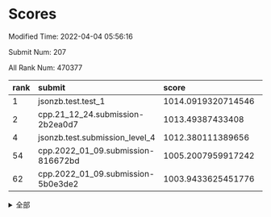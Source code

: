 # Scores

Modified Time: 2022-04-04 05:56:16

Submit Num: 207

All Rank Num: 470377

| rank |               submit               |       score        |       sigma        | pk_num |
| :--- | :--------------------------------- | :----------------- | :----------------- | :----- |
| 1    | jsonzb.test.test_1                 | 1014.0919320714546 | 0.8503266933374384 | 9090   |
| 2    | cpp.21_12_24.submission-2b2ea0d7   | 1013.49387433408   | 0.8350978428852943 | 9085   |
| 4    | jsonzb.test.submission_level_4     | 1012.380111389656  | 0.7984485165923968 | 9092   |
| 54   | cpp.2022_01_09.submission-816672bd | 1005.2007959917242 | 0.7148975518663339 | 9090   |
| 62   | cpp.2022_01_09.submission-5b0e3de2 | 1003.9433625451776 | 0.7052787895830106 | 9091   |


<details>
<summary>全部</summary>

| rank |                 submit                 |       score        |       sigma        | pk_num |
| :--- | :------------------------------------- | :----------------- | :----------------- | :----- |
| 1    | jsonzb.test.test_1                     | 1014.0919320714546 | 0.8503266933374384 | 9090   |
| 2    | cpp.21_12_24.submission-2b2ea0d7       | 1013.49387433408   | 0.8350978428852943 | 9085   |
| 3    | gobigger.level_3.submission_level_3_26 | 1012.9940888696202 | 0.8174478655212031 | 9092   |
| 4    | jsonzb.test.submission_level_4         | 1012.380111389656  | 0.7984485165923968 | 9092   |
| 5    | gobigger.level_3.submission_level_3_1  | 1011.6450159186351 | 0.8011881958011214 | 9090   |
| 6    | gobigger.level_3.submission_level_3_7  | 1011.4169987717275 | 0.8015112656819937 | 9090   |
| 7    | gobigger.level_3.submission_level_3_17 | 1011.044116735596  | 0.769708479150025  | 9085   |
| 8    | gobigger.level_3.submission_level_3_38 | 1010.8333576112702 | 0.750826569962041  | 9088   |
| 9    | gobigger.level_3.submission_level_3_24 | 1010.7563821056514 | 0.775905795653973  | 9093   |
| 10   | gobigger.level_3.submission_level_3_22 | 1010.7429892608399 | 0.7790928694236409 | 9087   |
| 11   | gobigger.level_3.submission_level_3_45 | 1010.6895657069002 | 0.7760328535665574 | 9085   |
| 12   | gobigger.level_3.submission_level_3_5  | 1010.6719486766016 | 0.7781355216526626 | 9089   |
| 13   | gobigger.level_3.submission_level_3_48 | 1010.5816788300637 | 0.7641634223931973 | 9088   |
| 14   | gobigger.level_3.submission_level_3_3  | 1010.5028350414797 | 0.7753903462807088 | 9092   |
| 15   | gobigger.level_3.submission_level_3_37 | 1010.4361557838109 | 0.775864238070199  | 9087   |
| 16   | gobigger.level_3.submission_level_3_14 | 1010.3914084336943 | 0.7661563013531231 | 9092   |
| 17   | gobigger.level_3.submission_level_3_42 | 1010.3122289400782 | 0.7509783355745488 | 9091   |
| 18   | gobigger.level_3.submission_level_3_49 | 1010.2494924755567 | 0.7758591478611859 | 9087   |
| 19   | gobigger.level_3.submission_level_3_43 | 1010.2440218896957 | 0.7435899704988863 | 9089   |
| 20   | gobigger.level_3.submission_level_3_46 | 1010.2375245459667 | 0.7665807543502638 | 9089   |
| 21   | gobigger.level_3.submission_level_3_34 | 1010.1906209662035 | 0.7547042225871733 | 9090   |
| 22   | gobigger.level_3.submission_level_3_9  | 1010.165591531186  | 0.7539693708852319 | 9093   |
| 23   | gobigger.level_3.submission_level_3_11 | 1010.1158908370004 | 0.7646844287363365 | 9086   |
| 24   | gobigger.level_3.submission_level_3_15 | 1010.0680515462241 | 0.7813209694269256 | 9086   |
| 25   | gobigger.level_3.submission_level_3_20 | 1009.957666525462  | 0.7620706247047869 | 9090   |
| 26   | gobigger.level_3.submission_level_3_21 | 1009.9135006413314 | 0.7555671571513775 | 9093   |
| 27   | gobigger.level_3.submission_level_3_28 | 1009.8690687940085 | 0.7522546822267357 | 9089   |
| 28   | gobigger.level_3.submission_level_3_33 | 1009.8016634880044 | 0.7599433351957552 | 9090   |
| 29   | gobigger.level_3.submission_level_3_23 | 1009.7847414658191 | 0.761746170585384  | 9090   |
| 30   | gobigger.level_3.submission_level_3_12 | 1009.7505731454088 | 0.7512503411793007 | 9093   |
| 31   | gobigger.level_3.submission_level_3_2  | 1009.7263528013325 | 0.780039395077951  | 9092   |
| 32   | gobigger.level_3.submission_level_3_0  | 1009.7234854643324 | 0.7651576955364932 | 9095   |
| 33   | gobigger.level_3.submission_level_3_25 | 1009.6663054053456 | 0.769268755629313  | 9085   |
| 34   | gobigger.level_3.submission_level_3_40 | 1009.660906063106  | 0.7409569279806695 | 9085   |
| 35   | gobigger.level_3.submission_level_3_44 | 1009.6572806443838 | 0.7705084325624472 | 9084   |
| 36   | gobigger.level_3.submission_level_3_6  | 1009.6317334775729 | 0.7699397887164546 | 9092   |
| 37   | gobigger.level_3.submission_level_3_27 | 1009.6088107257852 | 0.7497650001740429 | 9089   |
| 38   | gobigger.level_3.submission_level_3_36 | 1009.4249619145573 | 0.7406102361538871 | 9094   |
| 39   | gobigger.level_3.submission_level_3_35 | 1009.3981833608628 | 0.77189280179508   | 9085   |
| 40   | gobigger.level_3.submission_level_3_10 | 1009.2943209623145 | 0.7515260947590939 | 9093   |
| 41   | gobigger.level_3.submission_level_3_18 | 1009.2899308176872 | 0.770232750014388  | 9090   |
| 42   | gobigger.level_3.submission_level_3_19 | 1009.2546866432025 | 0.7338006129703966 | 9093   |
| 43   | gobigger.level_3.submission_level_3_29 | 1009.165200017367  | 0.7451455078492593 | 9085   |
| 44   | gobigger.level_3.submission_level_3_4  | 1009.093898852289  | 0.7501007665265593 | 9091   |
| 45   | gobigger.level_3.submission_level_3_41 | 1009.0151111278785 | 0.7629357408226606 | 9093   |
| 46   | gobigger.level_3.submission_level_3_32 | 1009.0076680627913 | 0.7578275514576935 | 9094   |
| 47   | gobigger.level_3.submission_level_3_39 | 1009.0062439031458 | 0.747936167814352  | 9089   |
| 48   | gobigger.level_3.submission_level_3_13 | 1008.9998705001015 | 0.7500788264536483 | 9091   |
| 49   | gobigger.level_3.submission_level_3_16 | 1008.9442062386203 | 0.7387931139889538 | 9093   |
| 50   | gobigger.level_3.submission_level_3_47 | 1008.885817462516  | 0.7375083154321687 | 9087   |
| 51   | gobigger.level_3.submission_level_3_31 | 1008.8627251311871 | 0.7470683692515039 | 9086   |
| 52   | gobigger.level_3.submission_level_3_8  | 1008.8116722870674 | 0.7356907115408571 | 9090   |
| 53   | gobigger.level_3.submission_level_3_30 | 1008.4775216025466 | 0.7459258901561949 | 9089   |
| 54   | cpp.2022_01_09.submission-816672bd     | 1005.2007959917242 | 0.7148975518663339 | 9090   |
| 55   | gobigger.level_1.submission_level_1_32 | 1005.0130655849141 | 0.7232012324399102 | 9087   |
| 56   | gobigger.level_1.submission_level_1_46 | 1004.6773579894895 | 0.7082721349205628 | 9092   |
| 57   | gobigger.level_1.submission_level_1_15 | 1004.6350065431708 | 0.7259585769487295 | 9092   |
| 58   | gobigger.level_1.submission_level_1_47 | 1004.4021047504827 | 0.7151159631930084 | 9085   |
| 59   | gobigger.level_1.submission_level_1_13 | 1004.2874729145549 | 0.7191903157460862 | 9090   |
| 60   | gobigger.level_1.submission_level_1_6  | 1004.0411739715072 | 0.7189120118886785 | 9085   |
| 61   | gobigger.level_1.submission_level_1_40 | 1004.0166776302104 | 0.7283928462839112 | 9088   |
| 62   | cpp.2022_01_09.submission-5b0e3de2     | 1003.9433625451776 | 0.7052787895830106 | 9091   |
| 63   | gobigger.level_1.submission_level_1_10 | 1003.8800046165358 | 0.709111669513053  | 9088   |
| 64   | gobigger.level_1.submission_level_1_22 | 1003.8269221484669 | 0.7235875249558597 | 9092   |
| 65   | gobigger.level_1.submission_level_1_24 | 1003.783627138681  | 0.7253243795355735 | 9089   |
| 66   | gobigger.level_1.submission_level_1_41 | 1003.7658958000138 | 0.7284199435291968 | 9089   |
| 67   | gobigger.level_1.submission_level_1_17 | 1003.7474847775734 | 0.7088167971859575 | 9087   |
| 68   | gobigger.level_1.submission_level_1_42 | 1003.7036067604033 | 0.7045172243390257 | 9093   |
| 69   | gobigger.level_1.submission_level_1_31 | 1003.6968057519566 | 0.7190006051022058 | 9088   |
| 70   | gobigger.level_1.submission_level_1_4  | 1003.6579244213923 | 0.7052751184624703 | 9090   |
| 71   | gobigger.level_1.submission_level_1_11 | 1003.6304452874856 | 0.7051419456882083 | 9093   |
| 72   | gobigger.level_1.submission_level_1_2  | 1003.6261386190772 | 0.7089595256093215 | 9084   |
| 73   | gobigger.level_1.submission_level_1_30 | 1003.6101645146538 | 0.7247548813821467 | 9093   |
| 74   | gobigger.level_1.submission_level_1_25 | 1003.6076256394448 | 0.7108077998870754 | 9088   |
| 75   | gobigger.level_1.submission_level_1_21 | 1003.579305721223  | 0.7204586744594688 | 9095   |
| 76   | gobigger.level_1.submission_level_1_29 | 1003.5766227801438 | 0.7055229829797267 | 9092   |
| 77   | gobigger.level_1.submission_level_1_43 | 1003.5318668724094 | 0.7150995192135656 | 9091   |
| 78   | gobigger.level_1.submission_level_1_35 | 1003.499928197172  | 0.7142435602613851 | 9095   |
| 79   | gobigger.level_1.submission_level_1_37 | 1003.4979812442232 | 0.7208551010449308 | 9092   |
| 80   | gobigger.level_1.submission_level_1_34 | 1003.4909938227117 | 0.7185789100282312 | 9092   |
| 81   | gobigger.level_1.submission_level_1_14 | 1003.4788145204514 | 0.7078466054918845 | 9088   |
| 82   | gobigger.level_1.submission_level_1_44 | 1003.4559320059905 | 0.7126747522601248 | 9090   |
| 83   | gobigger.level_1.submission_level_1_8  | 1003.3491694308993 | 0.7114152839411253 | 9089   |
| 84   | gobigger.level_1.submission_level_1_36 | 1003.3342890614055 | 0.7193312179844025 | 9092   |
| 85   | gobigger.level_1.submission_level_1_26 | 1003.2566880484981 | 0.7135543347743366 | 9091   |
| 86   | gobigger.level_1.submission_level_1_48 | 1003.2023760422147 | 0.7079329957831859 | 9091   |
| 87   | gobigger.level_1.submission_level_1_39 | 1003.1442854859666 | 0.7106987271865765 | 9088   |
| 88   | gobigger.level_1.submission_level_1_33 | 1003.1208120479226 | 0.7156805906470726 | 9088   |
| 89   | gobigger.level_1.submission_level_1_3  | 1003.1103888392715 | 0.721354640788815  | 9092   |
| 90   | gobigger.level_1.submission_level_1_20 | 1003.0004702884675 | 0.7166071759769386 | 9085   |
| 91   | gobigger.level_1.submission_level_1_28 | 1002.8831861272507 | 0.7149127450679397 | 9091   |
| 92   | gobigger.level_1.submission_level_1_7  | 1002.8439564410476 | 0.7071466565925368 | 9086   |
| 93   | gobigger.level_1.submission_level_1_12 | 1002.7774660736331 | 0.7049062499120553 | 9092   |
| 94   | gobigger.level_1.submission_level_1_27 | 1002.7604279689317 | 0.7140110660357298 | 9090   |
| 95   | gobigger.level_1.submission_level_1_38 | 1002.7080311677295 | 0.7107284274103206 | 9093   |
| 96   | gobigger.level_1.submission_level_1_0  | 1002.6199950319448 | 0.7120499850688894 | 9093   |
| 97   | gobigger.level_1.submission_level_1_1  | 1002.6170151254069 | 0.7061946157545738 | 9093   |
| 98   | gobigger.level_1.submission_level_1_49 | 1002.4994947801861 | 0.7121560745448149 | 9092   |
| 99   | gobigger.level_1.submission_level_1_18 | 1002.4792239484087 | 0.7071560194739908 | 9091   |
| 100  | gobigger.level_1.submission_level_1_5  | 1002.3304301233935 | 0.7108327740377971 | 9089   |
| 101  | gobigger.level_1.submission_level_1_16 | 1002.2666865525706 | 0.7030339386119563 | 9082   |
| 102  | gobigger.level_1.submission_level_1_45 | 1002.0612067769091 | 0.7164051470357564 | 9089   |
| 103  | gobigger.level_1.submission_level_1_9  | 1001.9323392776124 | 0.7061037369875915 | 9090   |
| 104  | gobigger.level_1.submission_level_1_19 | 1001.9023931590524 | 0.709310032118998  | 9091   |
| 105  | gobigger.level_1.submission_level_1_23 | 1001.4740652855195 | 0.7103832520554483 | 9091   |
| 106  | gobigger.random.submission_random_26   | 997.711912601545   | 0.6996490259709033 | 9090   |
| 107  | gobigger.random.submission_random_22   | 997.1539165406251  | 0.7045753089510473 | 9088   |
| 108  | gobigger.random.submission_random_31   | 997.020196977477   | 0.7046545806341693 | 9090   |
| 109  | gobigger.random.submission_random_24   | 996.9675348862581  | 0.7100130602661363 | 9086   |
| 110  | gobigger.random.submission_random_43   | 996.900337996321   | 0.7111517066944958 | 9092   |
| 111  | gobigger.random.submission_random_25   | 996.8972379091372  | 0.7217667974650227 | 9095   |
| 112  | gobigger.random.submission_random_16   | 996.8218151776889  | 0.7032601907279707 | 9086   |
| 113  | gobigger.random.submission_random_42   | 996.6723923506403  | 0.7060290037952814 | 9089   |
| 114  | gobigger.random.submission_random_12   | 996.6438340085851  | 0.7074347739194123 | 9091   |
| 115  | gobigger.random.submission_random_21   | 996.6266406827536  | 0.7201021430809565 | 9093   |
| 116  | gobigger.random.submission_random_14   | 996.5879691428427  | 0.7222244746757978 | 9090   |
| 117  | gobigger.random.submission_random_3    | 996.4556837186566  | 0.7201655948586602 | 9087   |
| 118  | gobigger.random.submission_random_34   | 996.4433822342235  | 0.7112417592492194 | 9087   |
| 119  | gobigger.random.submission_random_2    | 996.3083019640983  | 0.7110141788223974 | 9090   |
| 120  | gobigger.random.submission_random_47   | 996.2867839406396  | 0.7164464564980566 | 9090   |
| 121  | gobigger.random.submission_random_8    | 996.2586450520308  | 0.7111876264242643 | 9087   |
| 122  | gobigger.random.submission_random_32   | 996.2257262173651  | 0.7099939284909124 | 9089   |
| 123  | gobigger.random.submission_random_5    | 996.1620715087435  | 0.7066481752209112 | 9083   |
| 124  | gobigger.random.submission_random_46   | 996.1450338824799  | 0.7142387520800897 | 9096   |
| 125  | gobigger.random.submission_random_37   | 996.1412931063066  | 0.7224177874871929 | 9087   |
| 126  | gobigger.random.submission_random_28   | 996.1365740687355  | 0.715693987238478  | 9089   |
| 127  | gobigger.random.submission_random_1    | 996.0953014363577  | 0.7145370704230405 | 9085   |
| 128  | gobigger.random.submission_random_23   | 996.0285334047932  | 0.7046140791519097 | 9092   |
| 129  | gobigger.random.submission_random_33   | 995.995314000164   | 0.7142178789108148 | 9084   |
| 130  | gobigger.random.submission_random_13   | 995.995250806512   | 0.6953378988675984 | 9089   |
| 131  | gobigger.random.submission_random_41   | 995.9919169281363  | 0.7237498116527411 | 9084   |
| 132  | gobigger.random.submission_random_9    | 995.9544591654133  | 0.6986068509600671 | 9085   |
| 133  | gobigger.random.submission_random_27   | 995.8927375661527  | 0.7224331423217707 | 9084   |
| 134  | gobigger.random.submission_random_11   | 995.8923892945546  | 0.6982251764712254 | 9085   |
| 135  | gobigger.random.submission_random_45   | 995.8796792878164  | 0.7154232570274237 | 9089   |
| 136  | gobigger.random.submission_random_19   | 995.855799172675   | 0.7158458459628473 | 9090   |
| 137  | gobigger.random.submission_random_30   | 995.8486930470302  | 0.6927666203358909 | 9089   |
| 138  | gobigger.random.submission_random_36   | 995.8471332014374  | 0.7172880594100958 | 9091   |
| 139  | gobigger.random.submission_random_0    | 995.8365113309621  | 0.7197049454802137 | 9086   |
| 140  | gobigger.random.submission_random_44   | 995.8086624296616  | 0.7114940376807986 | 9086   |
| 141  | gobigger.random.submission_random_49   | 995.7635296230252  | 0.7233860336716584 | 9089   |
| 142  | gobigger.random.submission_random_15   | 995.6933635893911  | 0.722787508772957  | 9089   |
| 143  | gobigger.random.submission_random_17   | 995.6162543338811  | 0.713018298472115  | 9089   |
| 144  | gobigger.random.submission_random_39   | 995.5832092007035  | 0.7053256210574479 | 9088   |
| 145  | gobigger.random.submission_random_38   | 995.505005232293   | 0.7217195880696637 | 9084   |
| 146  | gobigger.random.submission_random_4    | 995.4511128883438  | 0.7226968806500794 | 9086   |
| 147  | gobigger.random.submission_random_7    | 995.412505108923   | 0.7194160414749091 | 9084   |
| 148  | gobigger.random.submission_random_20   | 995.2804238123628  | 0.7074996733558969 | 9089   |
| 149  | gobigger.random.submission_random_10   | 995.2633364289078  | 0.7046450423133934 | 9092   |
| 150  | gobigger.random.submission_random_18   | 995.262884730687   | 0.7140219204524918 | 9089   |
| 151  | gobigger.random.submission_random_29   | 995.1198254484501  | 0.7304216084562322 | 9088   |
| 152  | gobigger.random.submission_random_6    | 995.0269423846     | 0.7134562729744941 | 9087   |
| 153  | gobigger.level_2.submission_level_2_20 | 994.9334514124561  | 0.7189797299204178 | 9085   |
| 154  | gobigger.random.submission_random_35   | 994.921571610915   | 0.7190298768606423 | 9088   |
| 155  | gobigger.random.submission_random_48   | 994.6985196012379  | 0.7118414055717391 | 9087   |
| 156  | gobigger.level_2.submission_level_2_26 | 994.4349830622447  | 0.7201690077141564 | 9084   |
| 157  | gobigger.random.submission_random_40   | 994.4184896192417  | 0.7059649376506207 | 9093   |
| 158  | gobigger.level_2.submission_level_2_40 | 994.1827572354764  | 0.7343868028677304 | 9088   |
| 159  | gobigger.level_2.submission_level_2_42 | 993.567926832181   | 0.733903635850985  | 9093   |
| 160  | gobigger.level_2.submission_level_2_25 | 993.4882514114776  | 0.7155355518449412 | 9088   |
| 161  | gobigger.level_2.submission_level_2_37 | 993.4846325445372  | 0.7301893693687167 | 9090   |
| 162  | gobigger.level_2.submission_level_2_30 | 993.2504045555522  | 0.7292311660081034 | 9084   |
| 163  | gobigger.level_2.submission_level_2_45 | 993.2395554193702  | 0.7411631323856112 | 9095   |
| 164  | gobigger.level_2.submission_level_2_47 | 993.1613577428707  | 0.7323971921487641 | 9091   |
| 165  | gobigger.level_2.submission_level_2_12 | 992.918017964973   | 0.7466389173060279 | 9092   |
| 166  | gobigger.level_2.submission_level_2_32 | 992.866539197603   | 0.7472926261601419 | 9090   |
| 167  | gobigger.level_2.submission_level_2_16 | 992.8267747932559  | 0.735512376219197  | 9085   |
| 168  | gobigger.level_2.submission_level_2_49 | 992.7458143591813  | 0.7558818007405824 | 9088   |
| 169  | gobigger.level_2.submission_level_2_13 | 992.7275789802424  | 0.7430967726439244 | 9088   |
| 170  | gobigger.level_2.submission_level_2_2  | 992.7119148073937  | 0.7312778426842598 | 9094   |
| 171  | gobigger.level_2.submission_level_2_5  | 992.5502713699793  | 0.7556964113011484 | 9090   |
| 172  | gobigger.level_2.submission_level_2_48 | 992.5234938137019  | 0.737778027325629  | 9091   |
| 173  | gobigger.level_2.submission_level_2_17 | 992.4719883590465  | 0.7513252638241068 | 9092   |
| 174  | gobigger.level_2.submission_level_2_35 | 992.4059496117759  | 0.7274219152762039 | 9088   |
| 175  | gobigger.level_2.submission_level_2_23 | 992.4025193036198  | 0.7487676877507581 | 9090   |
| 176  | gobigger.level_2.submission_level_2_43 | 992.3951675517727  | 0.7461762509014968 | 9089   |
| 177  | gobigger.level_2.submission_level_2_4  | 992.3534993322338  | 0.737959420061321  | 9085   |
| 178  | gobigger.level_2.submission_level_2_1  | 992.2783952532374  | 0.7550620883639424 | 9092   |
| 179  | gobigger.level_2.submission_level_2_41 | 992.2144078033848  | 0.7193985646684202 | 9089   |
| 180  | gobigger.level_2.submission_level_2_31 | 992.1587953789344  | 0.7351056500490422 | 9093   |
| 181  | gobigger.level_2.submission_level_2_8  | 992.1209516003568  | 0.7522115198015914 | 9092   |
| 182  | gobigger.level_2.submission_level_2_24 | 992.1103975928082  | 0.7488476564229014 | 9091   |
| 183  | gobigger.level_2.submission_level_2_10 | 991.9877756553876  | 0.7324849327385201 | 9087   |
| 184  | gobigger.level_2.submission_level_2_33 | 991.8852433802465  | 0.7502270406999171 | 9092   |
| 185  | gobigger.level_2.submission_level_2_18 | 991.871071578949   | 0.7461104342414734 | 9090   |
| 186  | gobigger.level_2.submission_level_2_46 | 991.8340568149262  | 0.7432586888201999 | 9092   |
| 187  | gobigger.level_2.submission_level_2_44 | 991.75419456026    | 0.7423839419182362 | 9089   |
| 188  | gobigger.level_2.submission_level_2_21 | 991.7430529013976  | 0.741678050576694  | 9091   |
| 189  | gobigger.level_2.submission_level_2_39 | 991.6833315706142  | 0.7643809753941755 | 9092   |
| 190  | gobigger.level_2.submission_level_2_0  | 991.6758703497121  | 0.7649664917689372 | 9091   |
| 191  | gobigger.level_2.submission_level_2_27 | 991.6535150108132  | 0.7499959142480896 | 9091   |
| 192  | gobigger.level_2.submission_level_2_14 | 991.6443508843109  | 0.7437746556799065 | 9092   |
| 193  | gobigger.level_2.submission_level_2_19 | 991.5928304790814  | 0.7409809691138889 | 9090   |
| 194  | gobigger.level_2.submission_level_2_29 | 991.5792348585157  | 0.7368827614289756 | 9087   |
| 195  | gobigger.level_2.submission_level_2_6  | 991.4570725284541  | 0.7466000781823401 | 9094   |
| 196  | gobigger.level_2.submission_level_2_34 | 991.394241965536   | 0.7542141913919379 | 9086   |
| 197  | gobigger.level_2.submission_level_2_22 | 991.3571795085079  | 0.7456834805848855 | 9092   |
| 198  | gobigger.level_2.submission_level_2_28 | 991.3005663634256  | 0.7653780780050514 | 9091   |
| 199  | gobigger.level_2.submission_level_2_15 | 991.2211262368297  | 0.7593622061703207 | 9092   |
| 200  | gobigger.level_2.submission_level_2_3  | 991.0586093473831  | 0.7436324988781475 | 9090   |
| 201  | gobigger.level_2.submission_level_2_38 | 990.9535564530829  | 0.7608934470561953 | 9087   |
| 202  | gobigger.level_2.submission_level_2_7  | 990.8377604957319  | 0.7567978641043495 | 9092   |
| 203  | gobigger.level_2.submission_level_2_36 | 990.751416652447   | 0.7628863393695461 | 9090   |
| 204  | gobigger.level_2.submission_level_2_9  | 990.7127740471136  | 0.7572019869675779 | 9088   |
| 205  | gobigger.level_2.submission_level_2_11 | 989.6350984081967  | 0.7741237008353632 | 9086   |
| 206  | gobigger.none.submission_none_1        | 978.6474451424288  | 1.222017114580649  | 9092   |
| 207  | gobigger.none.submission_none_0        | 975.4807500040372  | 1.4084448386563457 | 9090   |

</details>